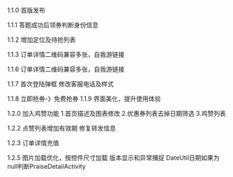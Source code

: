 1.1.0
首版发布

1.1.1
答题成功后领券判断身份信息

1.1.2
增加定位及待抢列表

1.1.3
订单详情二维码兼容多张，自我游链接

1.1.6
订单详情二维码兼容多张，自我游链接

1.1.7
首次登陆弹框
修改客服电话及样式

1.1.8
立即抢券-》免费抢券
1.1.9
界面美化，提升使用体验

1.2.0
加入鸡赞功能
1.首页描述及图表修改
2.优惠券列表去掉日期筛选
3.鸡赞列表

1.2.2
点赞列表增加有效期
修复转发信息

1.2.3
订单详情充值

1.2.5
图片加载优化，按控件尺寸加载
版本显示和异常捕捉
DateUtil日期如果为null判断PraiseDetailActivity


